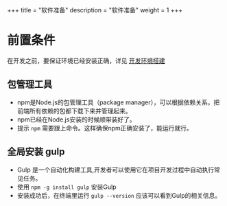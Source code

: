 +++
title = "软件准备"
description = "软件准备"
weight = 1
+++

# 前置条件

在开发之前，要保证环境已经安装正确，详见 [开发环境搭建](../../develop-env/)

## 包管理工具

* npm是Node.js的包管理工具（package manager），可以根据依赖关系，把前端所有依赖的包都下载下来并管理起来。
* npm已经在Node.js安装的时候顺带装好了。
* 提示 `npm` 需要跟上命令。这样确保npm正确安装了，能运行就行。

## 全局安装 gulp

* Gulp 是一个自动化构建工具,开发者可以使用它在项目开发过程中自动执行常见任务。
* 使用 `npm -g install gulp` 安装Gulp
* 安装成功后，在终端里运行 `gulp --version` 应该可以看到Gulp的相关信息。
